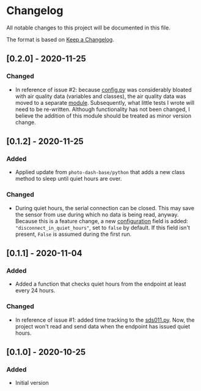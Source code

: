 # Changelog
All notable changes to this project will be documented in this file.

The format is based on [Keep a Changelog](https://keepachangelog.com/en/1.0.0/).

## [0.2.0] - 2020-11-25
### Changed
- In reference of issue #2: because [config.py] was considerably bloated with air quality data (variables and classes), the air quality data was moved to a separate [module][air_quality.py]. Subsequently, what little tests I wrote will need to be re-written. Although functionality has not been changed, I believe the addition of this module should be treated as minor version change.

## [0.1.2] - 2020-11-25
### Added
- Applied update from `photo-dash-base/python` that adds a new class method to sleep until quiet hours are over.

### Changed
- During quiet hours, the serial connection can be closed. This may save the sensor from use during which no data is being read, anyway. Because this is a feature change, a new [configuration][config.json] field is added: `"disconnect_in_quiet_hours"`, set to `false` by default. If this field isn't present, `False` is assumed during the first run. 

## [0.1.1] - 2020-11-04
### Added
- Added a function that checks quiet hours from the endpoint at least every 24 hours.

### Changed
- In reference of issue #1: added time tracking to the [sds011.py](photo_dash_sds011/sds011.py). Now, the project won't read and send data when the endpoint has issued quiet hours.

## [0.1.0] - 2020-10-25
### Added
- Initial version

[air_quality.py]: photo_dash_sds011/air_quality.py
[config.json]: config.json.example
[config.py]: photo_dash_sds011/config.py

